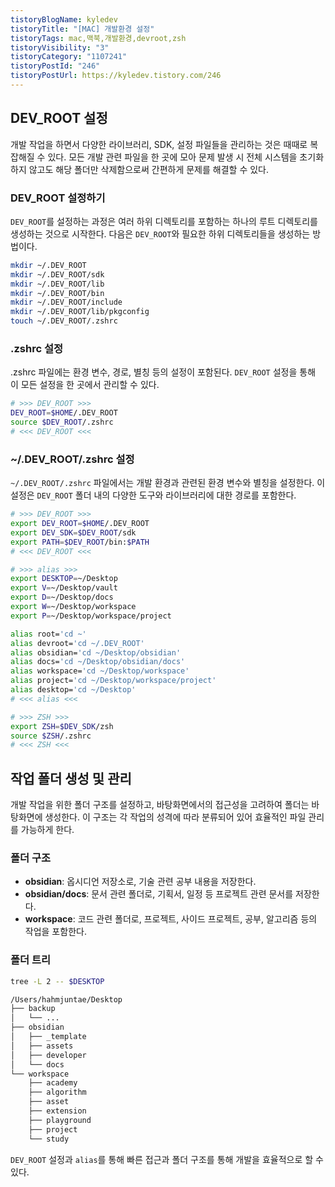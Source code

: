 ```yaml
---
tistoryBlogName: kyledev
tistoryTitle: "[MAC] 개발환경 설정"
tistoryTags: mac,맥북,개발환경,devroot,zsh
tistoryVisibility: "3"
tistoryCategory: "1107241"
tistoryPostId: "246"
tistoryPostUrl: https://kyledev.tistory.com/246
---
```

## DEV_ROOT 설정

개발 작업을 하면서 다양한 라이브러리, SDK, 설정 파일들을 관리하는 것은 때때로 복잡해질 수 있다.
모든 개발 관련 파일을 한 곳에 모아  문제 발생 시 전체 시스템을 초기화하지 않고도 해당 폴더만 삭제함으로써 간편하게 문제를 해결할 수 있다.

### DEV_ROOT 설정하기

`DEV_ROOT`를 설정하는 과정은 여러 하위 디렉토리를 포함하는 하나의 루트 디렉토리를 생성하는 것으로 시작한다. 다음은 `DEV_ROOT`와 필요한 하위 디렉토리들을 생성하는 방법이다.

```bash
mkdir ~/.DEV_ROOT
mkdir ~/.DEV_ROOT/sdk
mkdir ~/.DEV_ROOT/lib
mkdir ~/.DEV_ROOT/bin
mkdir ~/.DEV_ROOT/include
mkdir ~/.DEV_ROOT/lib/pkgconfig
touch ~/.DEV_ROOT/.zshrc
```

### .zshrc 설정

.zshrc 파일에는 환경 변수, 경로, 별칭 등의 설정이 포함된다. `DEV_ROOT` 설정을 통해 이 모든 설정을 한 곳에서 관리할 수 있다.

```bash
# >>> DEV_ROOT >>>
DEV_ROOT=$HOME/.DEV_ROOT
source $DEV_ROOT/.zshrc
# <<< DEV_ROOT <<<
```

### ~/.DEV_ROOT/.zshrc 설정

`~/.DEV_ROOT/.zshrc` 파일에서는 개발 환경과 관련된 환경 변수와 별칭을 설정한다. 이 설정은 `DEV_ROOT` 폴더 내의 다양한 도구와 라이브러리에 대한 경로를 포함한다.

```bash
# >>> DEV_ROOT >>>
export DEV_ROOT=$HOME/.DEV_ROOT
export DEV_SDK=$DEV_ROOT/sdk
export PATH=$DEV_ROOT/bin:$PATH
# <<< DEV_ROOT <<<

# >>> alias >>>
export DESKTOP=~/Desktop
export V=~/Desktop/vault
export D=~/Desktop/docs
export W=~/Desktop/workspace
export P=~/Desktop/workspace/project

alias root='cd ~'
alias devroot='cd ~/.DEV_ROOT'
alias obsidian='cd ~/Desktop/obsidian'
alias docs='cd ~/Desktop/obsidian/docs'
alias workspace='cd ~/Desktop/workspace'
alias project='cd ~/Desktop/workspace/project'
alias desktop='cd ~/Desktop'
# <<< alias <<<

# >>> ZSH >>>
export ZSH=$DEV_SDK/zsh
source $ZSH/.zshrc
# <<< ZSH <<<
```

## 작업 폴더 생성 및 관리

개발 작업을 위한 폴더 구조를 설정하고, 바탕화면에서의 접근성을 고려하여 폴더는 바탕화면에 생성한다. 이 구조는 각 작업의 성격에 따라 분류되어 있어 효율적인 파일 관리를 가능하게 한다.

### 폴더 구조

- **obsidian**: 옵시디언 저장소로, 기술 관련 공부 내용을 저장한다.
- **obsidian/docs**: 문서 관련 폴더로, 기획서, 일정 등 프로젝트 관련 문서를 저장한다.
- **workspace**: 코드 관련 폴더로, 프로젝트, 사이드 프로젝트, 공부, 알고리즘 등의 작업을 포함한다.

### 폴더 트리

```zsh
tree -L 2 -- $DESKTOP

/Users/hahmjuntae/Desktop
├── backup
│   └── ...
├── obsidian
│   ├── _template
│   ├── assets
│   ├── developer
│   └── docs
└── workspace
    ├── academy
    ├── algorithm
    ├── asset
    ├── extension
    ├── playground
    ├── project
    └── study
```

`DEV_ROOT` 설정과 `alias`를 통해 빠른 접근과 폴더 구조를 통해 개발을 효율적으로 할 수 있다.